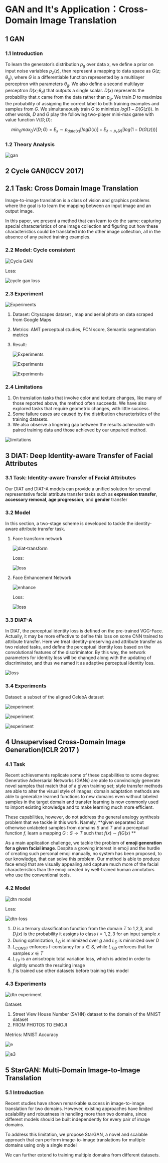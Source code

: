 # GAN and It's Application：Cross-Domain Image Translation

## 1 GAN

### 1.1 Introduction

To learn the generator’s distribution $p_g$ over data x, we define a prior on input noise variables $p_z(z)$, then represent a mapping to data space as $G(z; θ_g)$, where $G$ is a differentiable function represented by a multilayer perceptron with parameters $θ_g$. We also define a second multilayer perceptron $D(x; θ_d)$ that outputs a single scalar. $D(x)$ represents the probability that $x$ came from the data rather than $p_g$. We train $D$ to maximize the probability of assigning the correct label to both training examples and samples from $G$. We simultaneously train $G$ to minimize $log(1 - D(G(z)))$. In other words, $D$ and $G$ play the following two-player mini-max game with value function $V (G; D):$

$$min_G max_DV (D; G) = E_x∼p_{data(x)}[log D(x)] + E_{z∼p_z(z)}[log(1 - D(G(z)))]$$

### 1.2 Theory Analysis

![gan](./img/gan.png)

## 2 Cycle GAN(ICCV 2017)

## 2.1 Task: Cross Domain Image Translation 

Image-to-image translation is a class of vision and graphics problems where the goal is to learn the mapping between an input image and an output image.

In this paper, we present a method that can learn to do the same: capturing special characteristics of one image collection and figuring out how these characteristics could be translated into the other image collection, all in the absence of any paired training examples. 

### 2.2 Model: Cycle consistent

![Cycle GAN](./img/cycleGAN.png)

Loss:

![cycle gan loss](./img/cycleGAN-loss.png)

### 2.3 Experiment

![Experiments](./img/cycleGAN-experiments.png)

1. Dataset: Cityscapes dataset , map and aerial photo on data scraped from Google Maps 

2. Metrics: AMT perceptual studies, FCN score, Semantic segmentation metrics

3. Result:

   ![Experiments](./img/cycleGAN-experiments2.png)

   ![Experiments](./img/cycleGAN-experiments3.png)

   ![Experiments](./img/cycleGAN-experiments4.png)

### 2.4 Limitations

1. On translation tasks that involve color and texture changes, like many of those reported above, the method often succeeds. We have also explored tasks that require geometric changes, with little success. 
2. Some failure cases are caused by the distribution characteristics of the training datasets.
3. We also observe a lingering gap between the results achievable with paired training data and those achieved by our unpaired method.  

![limitations](./img/cycleGAN-limit.png)

## 3 DIAT: Deep Identity-aware Transfer of Facial Attributes

### 3.1 Task: Identity-aware Transfer of Facial Attributes 

Our DIAT and DIAT-A models can provide a unified solution for several representative facial attribute transfer tasks such as **expression transfer**, **accessory removal**, **age progression**, and **gender** transfer 

### 3.2 Model

In this section, a two-stage scheme is developed to tackle the identity-aware attribute transfer task. 

1. Face transform network

   ![diat-transform](./img/diat-transform.png)

   Loss: 

   ![loss](./img/diat-transform-loss.png)

2. Face Enhancement Network

   ![enhance](./img/diat-enhance.png)

   Loss:

   ![loss](./img/diat-enhance-loss.png)

### 3.3 DIAT-A

In DIAT, the perceptual identity loss is defined on the pre-trained VGG-Face. Actually, it may be more effective to define this loss on some CNN trained to attribute transfer. Here we treat identity-preserving and attribute transfer as two related tasks, and define the perceptual identity loss based on the convolutional features of the discriminator. By this way, the network parameters for identity loss will be changed along with the updating of discriminator, and thus we named it as adaptive perceptual identity loss. 

![loss](./img/diat-a-transform-loss.png)

### 3.4 Experiments

Dataset: a subset of the aligned CelebA dataset  

![experiment](./img/diat-experiment1.png)

![experiment](./img/diat-experiment2.png)

![experiment](./img/diat-experiment3.png)

## 4 Unsupervised Cross-Domain Image Generation(ICLR 2017 ) 

### 4.1 Task

Recent achievements replicate some of these capabilities to some degree: Generative Adversarial Networks (GANs) are able to convincingly generate novel samples that match that of a given training set; style transfer methods are able to alter the visual style of images; domain adaptation methods are able to generalize learned functions to new domains even without labeled samples in the target domain and transfer learning is now commonly used to import existing knowledge and to make learning much more efficient.

These capabilities, however, do not address the general analogy synthesis problem that we tackle in this work. Namely, **given separated but otherwise unlabeled samples from domains $S$ and $T$ and a perceptual function $f$, learn a mapping $G : S \to T$ such that $f(x) ∼ f(G(x)$ **

As a main application challenge, we tackle the problem of **emoji generation for a given facial image**. Despite a growing interest in emoji and the hurdle of creating such personal emoji manually, no system has been proposed, to our knowledge, that can solve this problem. Our method is able to produce face emoji that are visually appealing and capture much more of the facial characteristics than the emoji created by well-trained human annotators who use the conventional tools.

### 4.2 Model

![dtn model](./img/dtn-model.png)

Loss: 

![dtn-loss](./img/dtn-loss.png)

1. $D$ is a ternary classification function from the domain $T$ to 1,2,3, and $D_i(x)$ is the
   probability it assigns to class $i = 1,2,3$ for an input sample $x$
2. During optimization, $L_G$ is minimized over $g$ and $L_D$ is minimized over $D$ 
3. $L_{CONST}$ enforces f-constancy for $x \in S$, while $L_{TID}$ enforces that for samples $x \in T$  
4. $L_{TV}$ is an anisotropic total variation loss, which is added in order to slightly smooth the resulting image
5. $f$ is trained use other datasets before training this model


### 4.3 Experiments

![dtn experiment](./img/dtn-e1.png)

Dataset: 

1. Street View House Number (SVHN) dataset to the domain of the MNIST dataset
2. FROM PHOTOS TO EMOJI

Metrics: MNIST Accuracy

![e](./img/dtn-e2.png)

![e3](./img/dtn-e3.png)


## 5 StarGAN: Multi-Domain Image-to-Image Translation  

### 5.1 Introduction

Recent studies have shown remarkable success in image-to-image translation for two domains. However, existing approaches have limited scalability and robustness in handling more than two domains, since different models should be built independently for every pair of image domains. 

To address this limitation, we propose StarGAN, a novel and scalable approach that can perform image-to-image translations for multiple domains using only a single model

We can further extend to training multiple domains from different datasets.

 

